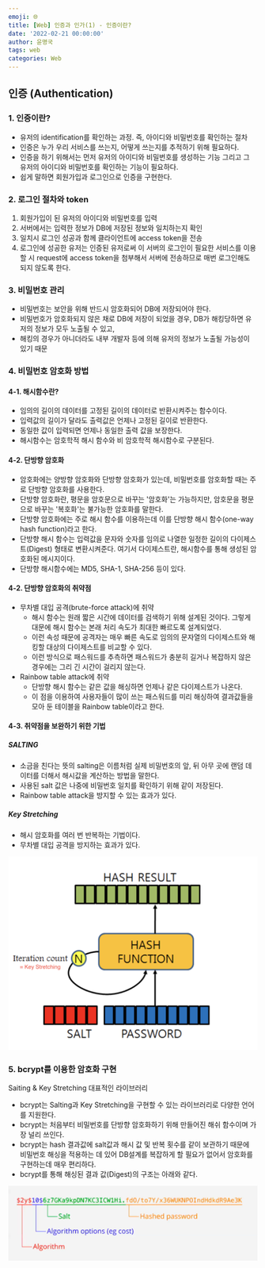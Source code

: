 ```yaml
---
emoji: 🌐
title: [Web] 인증과 인가(1) - 인증이란?
date: '2022-02-21 00:00:00'
author: 윤명국
tags: web
categories: Web
---
```


## 인증 (Authentication)

### 1. 인증이란?

- 유저의 identification를 확인하는 과정. 즉, 아이디와 비밀번호를 확인하는 절차
- 인증은 누가 우리 서비스를 쓰는지, 어떻게 쓰는지를 추적하기 위해 필요하다.
- 인증을 하기 위해서는 먼저 유저의 아이디와 비밀번호를 생성하는 기능 그리고 그 유저의 아이디와 비밀번호를 확인하는 기능이 필요하다.
- 쉽게 말하면 회원가입과 로그인으로 인증을 구현한다.

### 2. 로그인 절차와 token

1. 회원가입이 된 유저의 아이디와 비밀번호를 입력
2. 서버에서는 입력한 정보가 DB에 저장된 정보와 일치하는지 확인
3. 일치시 로그인 성공과 함께 클라이언트에 access token을 전송
4. 로그인에 성공한 유저는 인증된 유저로써 이 서버의 로그인이 필요한 서비스를 이용할 시 request에 access token을 첨부해서 서버에 전송하므로 매번 로그인해도 되지 않도록 한다.

### 3. 비밀번호 관리

- 비밀번호는 보안을 위해 반드시 암호화되어 DB에 저장되어야 한다.
- 비밀번호가 암호화되지 않은 채로 DB에 저장이 되었을 경우, DB가 해킹당하면 유저의 정보가 모두 노출될 수 있고,
- 해킹의 경우가 아니더라도 내부 개발자 등에 의해 유저의 정보가 노출될 가능성이 있기 때문

### 4. 비밀번호 암호화 방법

#### 4-1. 해시함수란?

- 임의의 길이의 데이터를 고정된 길이의 데이터로 반환시켜주는 함수이다.
- 입력값의 길이가 달라도 출력값은 언제나 고정된 길이로 반환한다.
- 동일한 값이 입력되면 언제나 동일한 출력 값을 보장한다.
- 해시함수는 암호학적 해시 함수와 비 암호학적 해시함수로 구분된다.

#### 4-2. 단방향 암호화

- 암호화에는 양방향 암호화와 단방향 암호화가 있는데, 비밀번호를 암호화할 때는 주로 단방향 암호화를 사용한다.
- 단방향 암호화란, 평문을 암호문으로 바꾸는 '암호화'는 가능하지만, 암호문을 평문으로 바꾸는 '복호화'는 불가능한 암호화를 말한다.
- 단방향 암호화에는 주로 해시 함수를 이용하는데 이를 단방향 해시 함수(one-way hash function)라고 한다.
- 단방향 해시 함수는 입력값을 문자와 숫자를 임의로 나열한 일정한 길이의 다이제스트(Digest) 형태로 변환시켜준다. 여기서 다이제스트란, 해시함수를 통해 생성된 암호화된 메시지이다.
- 단방향 해시함수에는 MD5, SHA-1, SHA-256 등이 있다.

#### 4-2. 단방향 암호화의 취약점

- 무차별 대입 공격(brute-force attack)에 취약
  - 해시 함수는 원래 짧은 시간에 데이터를 검색하기 위해 설계된 것이다. 그렇게 대문에 해시 함수는 본래 처리 속도가 최대한 빠르도록 설계되었다.
  - 이런 속성 때문에 공격자는 매우 빠른 속도로 임의의 문자열의 다이제스트와 해킹할 대상의 다이제스트를 비교할 수 있다.
  - 이런 방식으로 패스워드를 추측하면 패스워드가 충분히 길거나 복잡하지 않은 경우에는 그리 긴 시간이 걸리지 않는다.
- Rainbow table attack에 취약
  - 단방향 해시 함수는 같은 값을 해싱하면 언제나 같은 다이제스트가 나온다.
  - 이 점을 이용하여 사용자들이 많이 쓰는 패스워드를 미리 해싱하여 결과값들을 모아 둔 테이블을 Rainbow table이라고 한다.

#### 4-3. 취약점을 보완하기 위한 기법

##### SALTING

- 소금을 친다는 뜻의 salting은 이름처럼 실제 비밀번호의 앞, 뒤 아무 곳에 랜덤 데이터를 더해서 해시값을 계산하는 방법을 말한다.
- 사용된 salt 값은 나중에 비밀번호 일치를 확인하기 위해 같이 저장된다.
- Rainbow table attack을 방지할 수 있는 효과가 있다.

##### Key Stretching

- 해시 암호화를 여러 번 반복하는 기법이다.
- 무차별 대입 공격을 방지하는 효과가 있다.

![salting, key stretching image](./salting.png)

### 5. bcrypt를 이용한 암호화 구현

Saiting & Key Stretching 대표적인 라이브러리

- bcrypt는 Salting과 Key Stretching을 구현할 수 있는 라이브러리로 다양한 언어를 지원한다.
- bcrypt는 처음부터 비밀번호를 단방향 암호화하기 위해 만들어진 해쉬 함수이며 가장 널리 쓰인다.
- bcrypt는 hash 결과값에 salt값과 해시 값 및 반복 횟수를 같이 보관하기 때문에 비밀번호 해싱을 적용하는 데 있어 DB설계를 복잡하게 할 필요가 없어서 암호화를 구현하는데 매우 편리하다.
- bcrypt를 통해 해싱된 결과 값(Digest)의 구조는 아래와 같다.

![bcrypt_image](./bcrypt.png)

```toc

```
